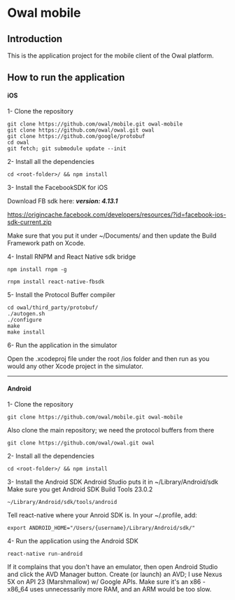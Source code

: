 **Owal** mobile
===================
Introduction
-------------
This is the application project for the mobile client of the Owal platform.

How to run the application
-------------

#### <i class="icon-file"></i> iOS

1- Clone the repository
```
git clone https://github.com/owal/mobile.git owal-mobile
git clone https://github.com/owal/owal.git owal
git clone https://github.com/google/protobuf
cd owal
git fetch; git submodule update --init
```

2- Install all the dependencies
```
cd <root-folder>/ && npm install
```

3- Install the FacebookSDK for iOS

Download FB sdk here: ***version: 4.13.1***

https://origincache.facebook.com/developers/resources/?id=facebook-ios-sdk-current.zip

Make sure that you put it under ~/Documents/<FB-FOLDER> and then update the Build Framework path on Xcode.

4- Install RNPM and React Native sdk bridge
```
npm install rnpm -g

rnpm install react-native-fbsdk
```

5- Install the Protocol Buffer compiler
```
cd owal/third_party/protobuf/
./autogen.sh
./configure
make
make install
```

6- Run the application in the simulator

Open the .xcodeproj file under the root /ios folder and then run as you would any other Xcode project in the simulator.

----------
#### <i class="icon-file"></i> Android
1- Clone the repository
```
git clone https://github.com/owal/mobile.git owal-mobile
```

Also clone the main repository; we need the protocol buffers from there
```
git clone https://github.com/owal/owal.git owal
```

2- Install all the dependencies
```
cd <root-folder>/ && npm install
```
3- Install the Android SDK
Android Studio puts it in ~/Library/Android/sdk
Make sure you get Android SDK Build Tools 23.0.2
```
~/Library/Android/sdk/tools/android
```

Tell react-native where your Anroid SDK is. In your ~/.profile, add:
```
export ANDROID_HOME="/Users/{username}/Library/Android/sdk/"
```

4- Run the application using the Android SDK
```
react-native run-android
```

If it complains that you don't have an emulator, then open Android Studio and
click the AVD Manager button. Create (or launch) an AVD; I use Nexus 5X on
API 23 (Marshmallow) w/ Google APIs. Make sure it's an x86 - x86_64 uses
unnecessarily more RAM, and an ARM would be too slow.


